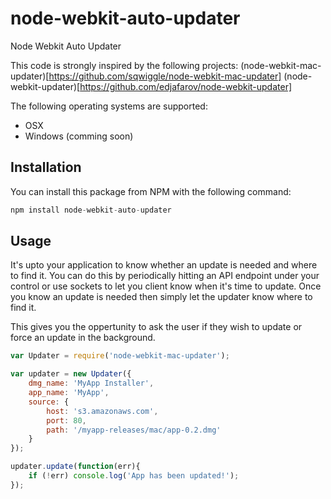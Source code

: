 node-webkit-auto-updater
========================

Node Webkit Auto Updater

This code is strongly inspired by the following projects:
(node-webkit-mac-updater)[https://github.com/sqwiggle/node-webkit-mac-updater]
(node-webkit-updater)[https://github.com/edjafarov/node-webkit-updater]

The following operating systems are supported:
- OSX
- Windows (comming soon)

## Installation

You can install this package from NPM with the following command:

```js
npm install node-webkit-auto-updater
```


## Usage

It's upto your application to know whether an update is needed and where to find it. You can do this by periodically hitting an API endpoint under your control or use sockets to let you client know when it's time to update. Once you know an update is needed then simply let the updater know where to find it. 

This gives you the oppertunity to ask the user if they wish to update or force an update in the background.

```js
var Updater = require('node-webkit-mac-updater');

var updater = new Updater({
    dmg_name: 'MyApp Installer',
    app_name: 'MyApp',
    source: {
        host: 's3.amazonaws.com',
        port: 80,
        path: '/myapp-releases/mac/app-0.2.dmg'
    }
});

updater.update(function(err){
    if (!err) console.log('App has been updated!');
});

```